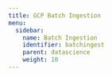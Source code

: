```yaml
---
title: GCP Batch Ingestion
menu:
  sidebar:
    name: Batch Ingestion
    identifier: batchingest
    parent: datascience
    weight: 10
---
```

